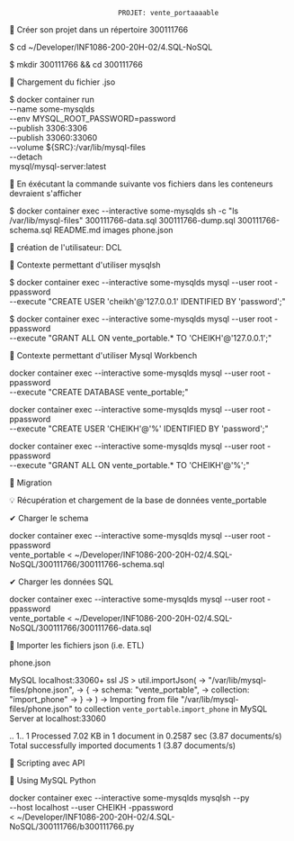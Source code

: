                                PROJET: vente_portaaaable
                               
   📗 Créer son projet dans un répertoire 300111766
   
$ cd ~/Developer/INF1086-200-20H-02/4.SQL-NoSQL

$ mkdir 300111766 && cd 300111766

   📗 Chargement du fichier .jso
   
$ docker container run \
         --name some-mysqlds \
         --env MYSQL_ROOT_PASSWORD=password \
         --publish 3306:3306 \
         --publish 33060:33060 \
         --volume ${SRC}:/var/lib/mysql-files \
         --detach \
         mysql/mysql-server:latest
 
   📗 En éxécutant la commande suivante vos fichiers dans les conteneurs devraient s'afficher
   
$ docker container exec --interactive some-mysqlds sh -c "ls /var/lib/mysql-files"
300111766-data.sql
300111766-dump.sql
300111766-schema.sql
README.md
images
phone.json 

   📗 création de l'utilisateur: DCL
   
  📌 Contexte permettant d'utiliser mysqlsh

$ docker container exec --interactive some-mysqlds mysql --user root -ppassword \
                        --execute "CREATE USER 'cheikh'@'127.0.0.1' IDENTIFIED BY 'password';"

$ docker container exec --interactive some-mysqlds mysql --user root -ppassword \
                        --execute "GRANT ALL ON vente_portable.* TO 'CHEIKH'@'127.0.0.1';"
    
    
  📌 Contexte permettant d'utiliser Mysql Workbench
  
  docker container exec --interactive some-mysqlds mysql --user root -ppassword \
                        --execute "CREATE DATABASE vente_portable;"


docker container exec --interactive some-mysqlds mysql --user root -ppassword \
                        --execute "CREATE USER 'CHEIKH'@'%' IDENTIFIED BY 'password';"


docker container exec --interactive some-mysqlds mysql --user root -ppassword \
                        --execute "GRANT ALL ON vente_portable.* TO 'CHEIKH'@'%';"
                        
  📗 Migration

💡 Récupération et chargement de la base de données vente_portable

✔ Charger le schema

docker container exec --interactive some-mysqlds mysql --user root -ppassword \
          vente_portable < ~/Developer/INF1086-200-20H-02/4.SQL-NoSQL/300111766/300111766-schema.sql

✔ Charger les données SQL


docker container exec --interactive some-mysqlds mysql --user root -ppassword \
         vente_portable < ~/Developer/INF1086-200-20H-02/4.SQL-NoSQL/300111766/300111766-data.sql


  📗 Importer les fichiers json (i.e. ETL)

phone.json

 MySQL  localhost:33060+ ssl  JS > util.importJson(
                                ->               "/var/lib/mysql-files/phone.json",
                                ->               {
                                ->                   schema: "vente_portable",
                                ->                   collection: "import_phone"
                                ->               }
                                ->           )
                                ->
Importing from file "/var/lib/mysql-files/phone.json" to collection `vente_portable`.`import_phone` in MySQL Server at localhost:33060

.. 1.. 1
Processed 7.02 KB in 1 document in 0.2587 sec (3.87 documents/s)
Total successfully imported documents 1 (3.87 documents/s)

 📗 Scripting avec API
 
📌 Using MySQL Python

docker container exec --interactive some-mysqlds mysqlsh --py \
                        --host localhost --user CHEIKH -ppassword \
                   < ~/Developer/INF1086-200-20H-02/4.SQL-NoSQL/300111766/b300111766.py

          
          
          
                        
                        

  




         
